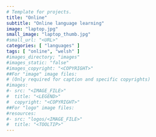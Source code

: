 ```yaml
---
# Template for projects.
title: "Online"
subtitle: "Online language learning"
image: "laptop.jpg"
small_image: "laptop_thumb.jpg"
#small_url: "<URL>"
categories: [ "languages" ]
tags: [ "online", "welsh" ]
#images_directory; "images"
#images_static: "false"
#images_copyright: "<COPYRIGHT>"
##For "image" image files:
# (Only required for caption and specific copyrights)
#images:
#- src: "<IMAGE_FILE>"
#  title: "<LEGEND>"
#  copyright: "<COPYRIGHT>"
##For "logo" image files:
#resources:
#- src: "logos/<IMAGE_FILE>"
#  title: "<TOOLTIP>"
---
```



